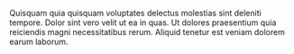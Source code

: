 Quisquam quia quisquam voluptates delectus molestias sint deleniti tempore.
Dolor sint vero velit ut ea in quas.
Ut dolores praesentium quia reiciendis magni necessitatibus rerum.
Aliquid tenetur est veniam dolorem earum laborum.